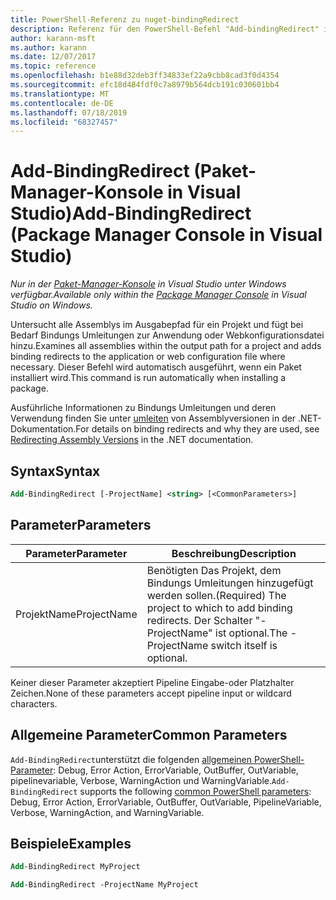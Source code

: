 ```yaml
---
title: PowerShell-Referenz zu nuget-bindingRedirect
description: Referenz für den PowerShell-Befehl "Add-bindingRedirect" in der nuget-Paket-Manager-Konsole in Visual Studio.
author: karann-msft
ms.author: karann
ms.date: 12/07/2017
ms.topic: reference
ms.openlocfilehash: b1e88d32deb3ff34833ef22a9cbb8cad3f0d4354
ms.sourcegitcommit: efc18d484fdf0c7a8979b564dcb191c030601bb4
ms.translationtype: MT
ms.contentlocale: de-DE
ms.lasthandoff: 07/18/2019
ms.locfileid: "68327457"
---
```

# <a name="add-bindingredirect-package-manager-console-in-visual-studio"></a><span data-ttu-id="a328a-103">Add-BindingRedirect (Paket-Manager-Konsole in Visual Studio)</span><span class="sxs-lookup"><span data-stu-id="a328a-103">Add-BindingRedirect (Package Manager Console in Visual Studio)</span></span>

<span data-ttu-id="a328a-104">*Nur in der [Paket-Manager-Konsole](../../consume-packages/install-use-packages-powershell.md) in Visual Studio unter Windows verfügbar.*</span><span class="sxs-lookup"><span data-stu-id="a328a-104">*Available only within the [Package Manager Console](../../consume-packages/install-use-packages-powershell.md) in Visual Studio on Windows.*</span></span>

<span data-ttu-id="a328a-105">Untersucht alle Assemblys im Ausgabepfad für ein Projekt und fügt bei Bedarf Bindungs Umleitungen zur Anwendung oder Webkonfigurationsdatei hinzu.</span><span class="sxs-lookup"><span data-stu-id="a328a-105">Examines all assemblies within the output path for a project and adds binding redirects to the application or web configuration file where necessary.</span></span> <span data-ttu-id="a328a-106">Dieser Befehl wird automatisch ausgeführt, wenn ein Paket installiert wird.</span><span class="sxs-lookup"><span data-stu-id="a328a-106">This command is run automatically when installing a package.</span></span>

<span data-ttu-id="a328a-107">Ausführliche Informationen zu Bindungs Umleitungen und deren Verwendung finden Sie unter [umleiten](/dotnet/framework/configure-apps/redirect-assembly-versions) von Assemblyversionen in der .NET-Dokumentation.</span><span class="sxs-lookup"><span data-stu-id="a328a-107">For details on binding redirects and why they are used, see [Redirecting Assembly Versions](/dotnet/framework/configure-apps/redirect-assembly-versions) in the .NET documentation.</span></span>

## <a name="syntax"></a><span data-ttu-id="a328a-108">Syntax</span><span class="sxs-lookup"><span data-stu-id="a328a-108">Syntax</span></span>

```ps
Add-BindingRedirect [-ProjectName] <string> [<CommonParameters>]
```

## <a name="parameters"></a><span data-ttu-id="a328a-109">Parameter</span><span class="sxs-lookup"><span data-stu-id="a328a-109">Parameters</span></span>

| <span data-ttu-id="a328a-110">Parameter</span><span class="sxs-lookup"><span data-stu-id="a328a-110">Parameter</span></span> | <span data-ttu-id="a328a-111">Beschreibung</span><span class="sxs-lookup"><span data-stu-id="a328a-111">Description</span></span> |
| --- | --- |
| <span data-ttu-id="a328a-112">ProjektName</span><span class="sxs-lookup"><span data-stu-id="a328a-112">ProjectName</span></span> | <span data-ttu-id="a328a-113">Benötigten Das Projekt, dem Bindungs Umleitungen hinzugefügt werden sollen.</span><span class="sxs-lookup"><span data-stu-id="a328a-113">(Required) The project to which to add binding redirects.</span></span> <span data-ttu-id="a328a-114">Der Schalter "-ProjectName" ist optional.</span><span class="sxs-lookup"><span data-stu-id="a328a-114">The -ProjectName switch itself is optional.</span></span> |

<span data-ttu-id="a328a-115">Keiner dieser Parameter akzeptiert Pipeline Eingabe-oder Platzhalter Zeichen.</span><span class="sxs-lookup"><span data-stu-id="a328a-115">None of these parameters accept pipeline input or wildcard characters.</span></span>

## <a name="common-parameters"></a><span data-ttu-id="a328a-116">Allgemeine Parameter</span><span class="sxs-lookup"><span data-stu-id="a328a-116">Common Parameters</span></span>

<span data-ttu-id="a328a-117">`Add-BindingRedirect`unterstützt die folgenden [allgemeinen PowerShell-Parameter](http://go.microsoft.com/fwlink/?LinkID=113216): Debug, Error Action, ErrorVariable, OutBuffer, OutVariable, pipelinevariable, Verbose, WarningAction und WarningVariable.</span><span class="sxs-lookup"><span data-stu-id="a328a-117">`Add-BindingRedirect` supports the following [common PowerShell parameters](http://go.microsoft.com/fwlink/?LinkID=113216): Debug, Error Action, ErrorVariable, OutBuffer, OutVariable, PipelineVariable, Verbose, WarningAction, and WarningVariable.</span></span>

## <a name="examples"></a><span data-ttu-id="a328a-118">Beispiele</span><span class="sxs-lookup"><span data-stu-id="a328a-118">Examples</span></span>

```ps
Add-BindingRedirect MyProject

Add-BindingRedirect -ProjectName MyProject
```